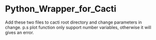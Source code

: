 # Python_Wrapper_for_Cacti
Add these two files to cacti root directory and change parameters in change.
p.s plot function only support number variables, otherwise it will gives an error.
